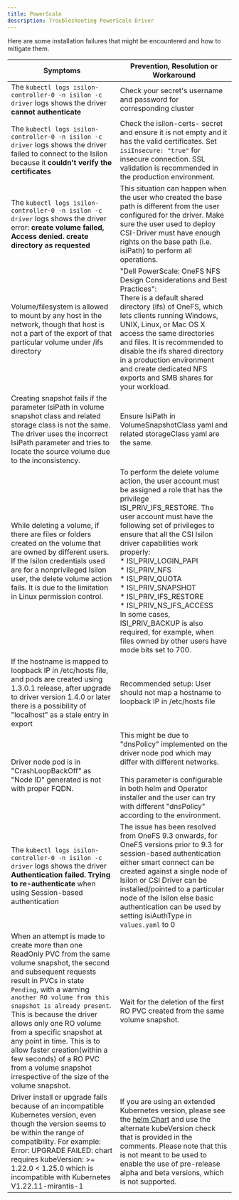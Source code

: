 ```yaml
---
title: PowerScale
description: Troubleshooting PowerScale Driver
---
```


Here are some installation failures that might be encountered and how to mitigate them.

| Symptoms | Prevention, Resolution or Workaround |
|------------|--------------|
|The `kubectl logs isilon-controller-0 -n isilon -c driver` logs shows the driver **cannot authenticate** | Check your secret's username and password for corresponding cluster |
|The `kubectl logs isilon-controller-0 -n isilon -c driver` logs shows the driver failed to connect to the Isilon because it **couldn't verify the certificates** |  Check the isilon-certs-<n> secret and ensure it is not empty and it has the valid certificates. Set `isiInsecure: "true"` for insecure connection. SSL validation is recommended in the production environment. |
|The `kubectl logs isilon-controller-0 -n isilon -c driver` logs shows the driver error: **create volume failed, Access denied. create directory as requested** | This situation can happen when the user who created the base path is different from the user configured for the driver. Make sure the user used to deploy CSI-Driver must have enough rights on the base path (i.e. isiPath) to perform all operations. |
|Volume/filesystem is allowed to mount by any host in the network, though that host is not a part of the export of that particular volume under /ifs directory | "Dell PowerScale: OneFS NFS Design Considerations and Best Practices": <br> There is a default shared directory (ifs) of OneFS, which lets clients running Windows, UNIX, Linux, or Mac OS X access the same directories and files. It is recommended to disable the ifs shared directory in a production environment and create dedicated NFS exports and SMB shares for your workload. |
| Creating snapshot fails if the parameter IsiPath in volume snapshot class and related storage class is not the same. The driver uses the incorrect IsiPath parameter and tries to locate the source volume due to the inconsistency. | Ensure IsiPath in VolumeSnapshotClass yaml and related storageClass yaml are the same. |
| While deleting a volume, if there are files or folders created on the volume that are owned by different users. If the Isilon credentials used are for a nonprivileged Isilon user, the delete volume action fails. It is due to the limitation in Linux permission control. | To perform the delete volume action, the user account must be assigned a role that has the privilege ISI_PRIV_IFS_RESTORE. The user account must have the following set of privileges to ensure that all the CSI Isilon driver capabilities work properly:<br> * ISI_PRIV_LOGIN_PAPI<br> * ISI_PRIV_NFS<br> * ISI_PRIV_QUOTA<br> * ISI_PRIV_SNAPSHOT<br> * ISI_PRIV_IFS_RESTORE<br> * ISI_PRIV_NS_IFS_ACCESS<br> In some cases, ISI_PRIV_BACKUP is also required, for example, when files owned by other users have mode bits set to 700. |
| If the hostname is mapped to loopback IP in /etc/hosts file, and pods are created using 1.3.0.1 release, after upgrade to driver version 1.4.0 or later there is a possibility of "localhost" as a stale entry in export | Recommended setup: User should not map a hostname to loopback IP in /etc/hosts file |
| Driver node pod is in "CrashLoopBackOff" as "Node ID" generated is not with proper FQDN. | This might be due to "dnsPolicy" implemented on the driver node pod which may differ with different networks. <br><br> This parameter is configurable in both helm and Operator installer and the user can try with different "dnsPolicy" according to the environment.|
| The `kubectl logs isilon-controller-0 -n isilon -c driver` logs shows the driver **Authentication failed. Trying to re-authenticate** when using Session-based authentication | The issue has been resolved from OneFS 9.3 onwards, for OneFS versions prior to 9.3 for session-based authentication either smart connect can be created against a single node of Isilon or CSI Driver can be installed/pointed to a particular node of the Isilon else basic authentication can be used by setting isiAuthType in `values.yaml` to 0 |
| When an attempt is made to create more than one ReadOnly PVC from the same volume snapshot, the second and subsequent requests result in PVCs in state `Pending`, with a warning `another RO volume from this snapshot is already present`. This is because the driver allows only one RO volume from a specific snapshot at any point in time. This is to allow faster creation(within a few seconds) of a RO PVC from a volume snapshot irrespective of the size of the volume snapshot. | Wait for the deletion of the first RO PVC created from the same volume snapshot. |
|Driver install or upgrade fails because of an incompatible Kubernetes version, even though the version seems to be within the range of compatibility. For example: Error: UPGRADE FAILED: chart requires kubeVersion: >= 1.22.0 < 1.25.0 which is incompatible with Kubernetes V1.22.11-mirantis-1 | If you are using an extended Kubernetes version, please see the [helm Chart](https://github.com/dell/helm-charts/blob/main/charts/csi-isilon/Chart.yaml) and use the alternate kubeVersion check that is provided in the comments. Please note that this is not meant to be used to enable the use of pre-release alpha and beta versions, which is not supported.|
